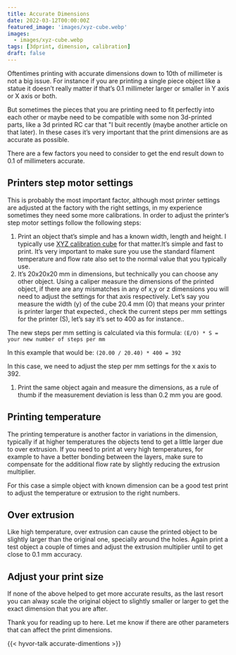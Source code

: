 ```yaml
---
title: Accurate Dimensions
date: 2022-03-12T00:00:00Z
featured_image: 'images/xyz-cube.webp'
images:
  - images/xyz-cube.webp
tags: [3dprint, dimension, calibration]
draft: false
---
```


Oftentimes printing with accurate dimensions down to 10th of millimeter is not a big issue. For instance if you are printing a single piece object like a statue it doesn’t really matter if that’s 0.1 millimeter larger or smaller in Y axis or X axis or both.

But sometimes the pieces that you are printing need to fit perfectly into each other or maybe need to be compatible with some non 3d-printed parts, like a 3d printed RC car that "I buit recently (maybe another article on that later).  In these cases it’s very important that the print dimensions are as accurate as possible.

There are a few factors you need to consider to get the end result down to 0.1 of millimeters accurate.

## Printers step motor settings

This is probably the most important factor, although most printer settings are adjusted at the factory with the right settings, in my experience sometimes they need some more calibrations. In order to adjust the printer’s step motor settings follow the following steps:

1. Print an object that’s simple and has a known width, length and height. I typically use [XYZ calibration cube](https://www.thingiverse.com/thing:1278865) for that matter.It’s simple and fast to print. It’s very important to make sure you use the standard filament temperature and flow rate also set to the normal value that you typically use.
1. It’s 20x20x20 mm in dimensions, but technically you can choose any other object.
Using a caliper measure the dimensions of the printed object, if there are any mismatches in any of x,y or z dimensions you will need to adjust the settings for that axis respectively. 
Let’s say you measure the width (y) of the cube 20.4 mm (O) that means your printer is printer larger that expected., check the current steps per mm settings for the printer (S), let’s say it’s set to 400 as for instance.. 

The new steps per mm setting is calculated via this formula: 
`(E/O) * S = your new number of steps per mm`

In this example that would be: `(20.00 / 20.40) * 400 = 392`

In this case, we need to adjust the step per mm settings for the x axis to 392.

1. Print the same object again and measure the dimensions, as a rule of thumb if the measurement deviation is less than 0.2 mm you are good. 

## Printing temperature

The printing temperature is another factor in variations in the dimension, typically if at higher temperatures the objects tend to get a little larger due to over extrusion. If you need to print at very high temperatures, for example to have a better bonding between the layers, make sure to compensate for the additional flow rate by slightly reducing the extrusion multiplier.

For this case a simple object with known dimension can be a good test print to adjust the temperature or extrusion to the right numbers.

## Over extrusion

Like high temperature, over extrusion can cause the printed object to be slightly larger than the original one, specially around the holes. Again print a test object a couple of times and adjust the extrusion multiplier until to get close to 0.1 mm accuracy.

## Adjust your print size

If none of the above helped to get more accurate results, as the last resort you can alway scale the original object to slightly smaller or larger to get the exact dimension that you are after.

Thank you for reading up to here. Let me know if there are other parameters that can affect the print dimensions.

{{< hyvor-talk accurate-dimentions >}}
